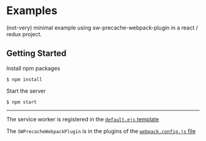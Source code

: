 Examples
===============================
(not-very) minimal example using sw-precache-webpack-plugin in a react / redux project.


Getting Started
---------------

Install npm packages

    $ npm install

Start the server

    $ npm start


---------------------------------

The service worker is registered in the [`default.ejs` template](/examples/src/templates/default.ejs)

The `SWPrecacheWebpackPlugin` is in the plugins of the [`webpack.config.js` file](/examples/webpack.config.js)
